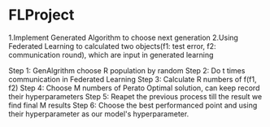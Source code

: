 # FLProject

1.Implement Generated Algorithm to choose next generation
2.Using Federated Learning to calculated two objects(f1: test error, f2: communication round), 
which are input in generated learning

Step 1: GenAlgrithm choose R population by random
Step 2: Do t times communication in Federated Learning
Step 3: Calculate R numbers of f(f1, f2)
Step 4: Choose M numbers of Perato Optimal solution, can keep record their hyperparameters
Step 5: Reapet the previous process till the result we find final M results
Step 6: Choose the best performanced point and using their hyperparameter as our model's hyperparameter.
